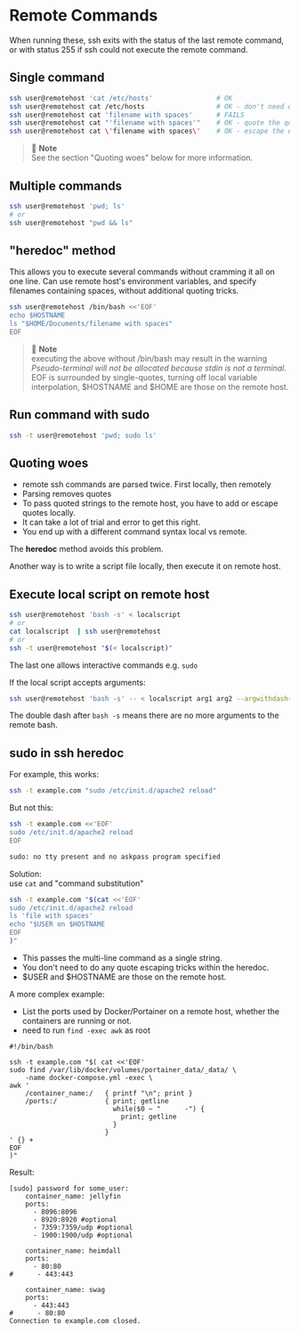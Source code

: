 # Remote Commands
When running these, ssh exits with the status of the last remote
command, or with status 255 if ssh could not execute the remote command.

## Single command

```bash
ssh user@remotehost 'cat /etc/hosts'                # OK
ssh user@remotehost cat /etc/hosts                  # OK - don't need quotes here
ssh user@remotehost cat 'filename with spaces'      # FAILS
ssh user@remotehost cat "'filename with spaces'"    # OK - quote the quotes
ssh user@remotehost cat \'filename with spaces\'    # OK - escape the quotes
```

> 📝 **Note**  
>  See the section "Quoting woes" below for more information.

## Multiple commands

```bash
ssh user@remotehost 'pwd; ls'
# or
ssh user@remotehost "pwd && ls"
```
## "heredoc" method
This allows you to execute several commands without cramming it all on one line.
Can use remote host's environment variables, and specify filenames containing spaces, without additional quoting tricks.

```bash
ssh user@remotehost /bin/bash <<'EOF'
echo $HOSTNAME
ls "$HOME/Documents/filename with spaces"
EOF
```

> 📝 **Note**  
> executing the above without /bin/bash may result in the warning  
> _Pseudo-terminal will not be allocated because stdin is not a terminal_.  
> EOF is surrounded by single-quotes, turning off local variable
> interpolation, $HOSTNAME and $HOME are those on the remote host.

## Run command with sudo

```bash
ssh -t user@remotehost 'pwd; sudo ls'
```
## Quoting woes
- remote ssh commands are parsed twice.  First locally, then remotely
- Parsing removes quotes
- To pass quoted strings to the remote host, you have to add or escape quotes locally.
- It can take a lot of trial and error to get this right.
- You end up with a different command syntax local vs remote.

The **heredoc** method avoids this problem.

Another way is to write a script file locally, then execute it on remote host.

## Execute local script on remote host

```bash
ssh user@remotehost 'bash -s' < localscript
# or
cat localscript  | ssh user@remotehost
# or
ssh -t user@remotehost "$(< localscript)"
```

The last one allows interactive commands e.g. `sudo`

If the local script accepts arguments:

```bash
ssh user@remotehost 'bash -s' -- < localscript arg1 arg2 --argwithdash(es)
```

The double dash after `bash -s` means there are no more arguments to the remote bash.

## sudo in ssh heredoc

For example, this works:
```bash
ssh -t example.com "sudo /etc/init.d/apache2 reload"
```
But not this:
```bash
ssh -t example.com <<'EOF'
sudo /etc/init.d/apache2 reload
EOF

sudo: no tty present and no askpass program specified
```
Solution:  
use `cat` and "command substitution"
```bash
ssh -t example.com "$(cat <<'EOF'
sudo /etc/init.d/apache2 reload
ls 'file with spaces'
echo "$USER on $HOSTNAME
EOF
)"
```
- This passes the multi-line command as a single string.
- You don't need to do any quote escaping tricks within the heredoc.
- $USER and $HOSTNAME are those on the remote host.

A more complex example:  
- List the ports used by Docker/Portainer on a remote host,
  whether the containers are running or not.
- need to run `find -exec awk` as root

```
#!/bin/bash

ssh -t example.com "$( cat <<'EOF'
sudo find /var/lib/docker/volumes/portainer_data/_data/ \
    -name docker-compose.yml -exec \
awk '
    /container_name:/   { printf "\n"; print }
    /ports:/            { print; getline
                          while($0 ~ "      -") {
                            print; getline
                          }
                        }
' {} +
EOF
)"
```
Result:
```
[sudo] password for some_user:
    container_name: jellyfin
    ports:
      - 8096:8096
      - 8920:8920 #optional
      - 7359:7359/udp #optional
      - 1900:1900/udp #optional

    container_name: heimdall
    ports:
      - 80:80
#      - 443:443

    container_name: swag
    ports:
      - 443:443
#      - 80:80
Connection to example.com closed.
```